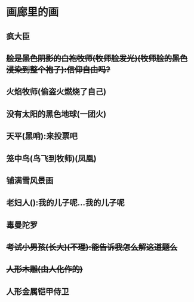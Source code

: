 # 画廊里的画

## 疯大臣

## ~~脸是黑色阴影的白袍牧师(牧师脸发光)(牧师脸的黑色浸染到整个袍子):信仰自由吗?~~

## 火焰牧师(偷盗火燃烧了自己)

## 没有太阳的黑色地球(一团火)

## 天平(黑哨):来投票吧

## 笼中鸟(鸟飞到牧师)(凤凰)

## 铺满雪风景画

## 老妇人():我的儿子呢...我的儿子呢

## 毒曼陀罗

## ~~考试小男孩(长大)(不理):能告诉我怎么解这道题么~~

## ~~人形木雕(由人化作的)~~

## 人形金属铠甲侍卫
